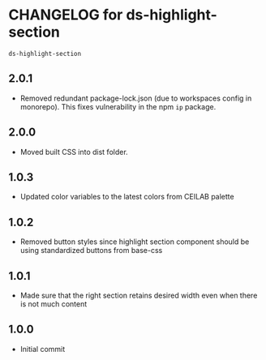 # CHANGELOG for ds-highlight-section

`ds-highlight-section`

## 2.0.1

- Removed redundant package-lock.json (due to workspaces config in monorepo). This fixes vulnerability in the npm `ip` package.

## 2.0.0

- Moved built CSS into dist folder.

## 1.0.3

- Updated color variables to the latest colors from CEILAB palette

## 1.0.2

- Removed button styles since highlight section component should be using standardized buttons from base-css

## 1.0.1

- Made sure that the right section retains desired width even when there is not much content

## 1.0.0

- Initial commit
